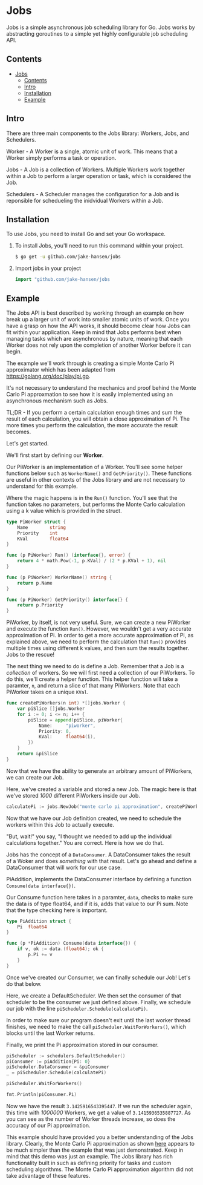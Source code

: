 # Jobs
Jobs is a simple asynchronous job scheduling library for Go. Jobs works by abstracting goroutines to a simple yet highly configurable job scheduling API. 

## Contents
- [Jobs](#jobs)
  - [Contents](#contents)
  - [Intro](#intro)
  - [Installation](#installation)
  - [Example](#example)

## Intro

There are three main components to the Jobs library: Workers, Jobs, and Schedulers.

Worker - A Worker is a single, atomic unit of work. This means that a Worker simply performs a task or operation.

Jobs - A Job is a collection of Workers. Multiple Workers work together within a Job to perform a larger operation or task, which is considered the Job.

Schedulers - A Scheduler manages the configuration for a Job and is reponsible for schedueling the inidvidual Workers within a Job.

## Installation

To use Jobs, you need to install Go and set your Go workspace.

1. To install Jobs, you'll need to run this command within your project.
   
   ```sh
   $ go get -u github.com/jake-hansen/jobs
   ```

2. Import jobs in your project

    ```go
    import "github.com/jake-hansen/jobs
    ```

## Example

The Jobs API is best described by working through an example on how break up a larger unit of work into smaller atomic units of work. Once you have a grasp on how the API works, it should become clear how Jobs can fit within your application. Keep in mind that Jobs performs best when managing tasks which are asynchronous by nature, meaning that each Worker does not rely upon the completion of another Worker before it can begin.

The example we'll work through is creating a simple Monte Carlo Pi approximator which has been adapted from https://golang.org/doc/play/pi.go.

It's not necessary to understand the mechanics and proof behind the Monte Carlo Pi approxmation to see how it is easily implemented using an asynchronous mechanism such as Jobs.

TL;DR - If you perform a certain calculation enough times and sum the result of each calculation, you will obtain a close approximation of Pi. The more times you perform the calculation, the more accurate the result becomes.

Let's get started.

We'll first start by defining our **Worker**.

Our PiWorker is an implementation of a Worker. You'll see some helper functions below such as `WorkerName()` and `GetPriority()`. These functions are useful in other contexts of the Jobs library and are not necessary to understand for this example.

Where the magic happens is in the `Run()` function. You'll see that the function takes no parameters, but performs the Monte Carlo calculation using a k value which is provided in the struct.

```go
type PiWorker struct {
	Name        string
	Priority    int
	KVal	    float64
}

func (p PiWorker) Run() (interface{}, error) {
	return 4 * math.Pow(-1, p.KVal) / (2 * p.KVal + 1), nil
}

func (p PiWorker) WorkerName() string {
	return p.Name
}

func (p PiWorker) GetPriority() interface{} {
	return p.Priority
}
```

PiWorker, by itself, is not very useful. Sure, we can create a new PiWorker and execute the function `Run()`. However, we wouldn't get a very accurate approximation of Pi. In order to get a more accurate approximation of Pi, as explained above, we need to perform the calculation that `Run()` provides multiple times using different k values, and then sum the results together. Jobs to the rescue!

The next thing we need to do is define a Job. Remember that a Job is a *collection* of workers. So we will first need a collection of our PiWorkers. To do this, we'll create a helper function. This helper function will take a paramter, `n`, and return a slice of that many PiWorkers. Note that each PiWorker takes on a unique `KVal`. 

```go
func createPiWorkers(n int) *[]jobs.Worker {
	var piSlice []jobs.Worker
	for i := 0; i <= n; i++ {
		piSlice = append(piSlice, piWorker{
			Name:     "piworker",
			Priority: 0,
			KVal:     float64(i),
		})
	}
	return &piSlice
}
```

Now that we have the ability to generate an arbitrary amount of PiWorkers, we can create our Job.

Here, we've created a variable and stored a new Job. The magic here is that we've stored *1000* different PiWorkers inside our Job.

```go
calculatePi := jobs.NewJob("monte carlo pi approximation", createPiWorkers(1000))
```

Now that we have our Job definition created, we need to schedule the workers within this Job to actually execute.

"But, wait!" you say, "I thought we needed to add up the individual calculations together." You are correct. Here is how we do that.

Jobs has the concept of a `DataConsumer`. A DataConsumer takes the result of a Woker and does *something* with that result. Let's go ahead and define a DataConsumer that will work for our use case.

PiAddition, implements the DataConsumer interface by defining a function `Consume(data interface{})`.

Our Consume function here takes in a paramter, `data`, checks to make sure the data is of type float64, and if it is, adds that value to our Pi sum. Note that the type checking here is important. 

```go
type PiAddition struct {
	Pi	float64
}

func (p *PiAddition) Consume(data interface{}) {
	if v, ok := data.(float64); ok {
		p.Pi += v
	}
}
```

Once we've created our Consumer, we can finally schedule our Job! Let's do that below.

Here, we create a DefaultScheduler. We then set the consumer of that scheduler to be the consumer we just defined above. Finally, we schedule our job with the line `piScheduler.Schedule(calculatePi)`.

In order to make sure our program doesn't exit until the last worker thread finishes, we need to make the call `piScheduler.WaitForWorkers()`, which blocks until the last Worker returns.

Finally, we print the Pi approximation stored in our consumer.

```go
piScheduler := schedulers.DefaultScheduler()
piConsumer := piAddition{Pi: 0}
piScheduler.DataConsumer = &piConsumer
_ = piScheduler.Schedule(calculatePi)

piScheduler.WaitForWorkers()

fmt.Println(piConsumer.Pi)
```

Now we have the result `3.1425916543395447`. If we run the scheduler again, this time with *1000000* Workers, we get a value of `3.1415936535887727`. As you can see as the number of Worker threads increase, so does the accuracy of our Pi approximation.

This example should have provided you a better understanding of the Jobs library. Clearly, the Monte Carlo Pi approximation as shown [here](https://golang.org/doc/play/pi.go) appears to be much simpler than the example that was just demonstrated. Keep in mind that this demo was just an example. The Jobs library has rich functionality built in such as defining priority for tasks and custom scheduling algorithms. The Monte Carlo Pi approximation algorithm did not take advantage of these features.
